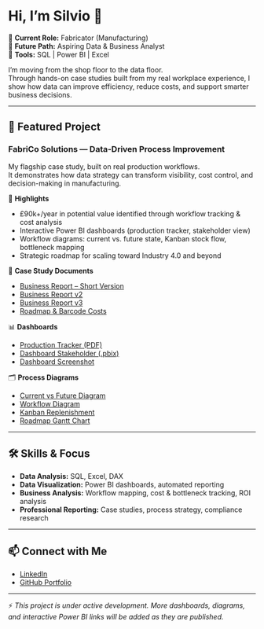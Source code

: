 # Hi, I’m Silvio 👋  

🔹 **Current Role:** Fabricator (Manufacturing)  
🔹 **Future Path:** Aspiring Data & Business Analyst  
🔹 **Tools:** SQL | Power BI | Excel  

I’m moving from the shop floor to the data floor.  
Through hands-on case studies built from my real workplace experience, I show how data can improve efficiency, reduce costs, and support smarter business decisions.  

---

## 📂 Featured Project  
### **FabriCo Solutions — Data-Driven Process Improvement**

My flagship case study, built on real production workflows.  
It demonstrates how data strategy can transform visibility, cost control, and decision-making in manufacturing.  

🚀 **Highlights**  
- £90k+/year in potential value identified through workflow tracking & cost analysis  
- Interactive Power BI dashboards (production tracker, stakeholder view)  
- Workflow diagrams: current vs. future state, Kanban stock flow, bottleneck mapping  
- Strategic roadmap for scaling toward Industry 4.0 and beyond  

📄 **Case Study Documents**  
- [Business Report – Short Version](https://github.com/SilvioSerafin/silvio-data-portfolio/blob/main/case-study-fabrico/Business_report_short_version.pdf)  
- [Business Report v2](https://github.com/SilvioSerafin/silvio-data-portfolio/blob/main/case-study-fabrico/Business_report_v2.pdf)  
- [Business Report v3](https://github.com/SilvioSerafin/silvio-data-portfolio/blob/main/case-study-fabrico/Business_report_v3.pdf)  
- [Roadmap & Barcode Costs](https://github.com/SilvioSerafin/silvio-data-portfolio/blob/main/case-study-fabrico/roadmap_barcode_costs.pdf)  

📊 **Dashboards**  
- [Production Tracker (PDF)](https://github.com/SilvioSerafin/silvio-data-portfolio/blob/main/case-study-fabrico/company_production_tracker.pdf)  
- [Dashboard Stakeholder (.pbix)](https://github.com/SilvioSerafin/silvio-data-portfolio/blob/main/case-study-fabrico/dashboard_stakeholder.pbix)  
- [Dashboard Screenshot](https://github.com/SilvioSerafin/silvio-data-portfolio/blob/main/case-study-fabrico/productiontracker_fabrico_ss.png)  

🗂️ **Process Diagrams**  
- [Current vs Future Diagram](https://github.com/SilvioSerafin/silvio-data-portfolio/blob/main/case-study-fabrico/current_vs_future_diagram_v5.drawio.png)  
- [Workflow Diagram](https://github.com/SilvioSerafin/silvio-data-portfolio/blob/main/case-study-fabrico/worflow_diagram_v6.drawio.png)
- [Kanban Replenishment](https://github.com/SilvioSerafin/silvio-data-portfolio/blob/main/case-study-fabrico/kanban_replenishment_flow_v2.drawio.png)  
- [Roadmap Gantt Chart](https://github.com/SilvioSerafin/silvio-data-portfolio/blob/main/case-study-fabrico/Project_timeline_gantt_v1.png)  

---

## 🛠 Skills & Focus  
- **Data Analysis:** SQL, Excel, DAX  
- **Data Visualization:** Power BI dashboards, automated reporting  
- **Business Analysis:** Workflow mapping, cost & bottleneck tracking, ROI analysis  
- **Professional Reporting:** Case studies, process strategy, compliance research  

---

## 📫 Connect with Me  
- [LinkedIn](https://www.linkedin.com/in/silvio-cesar-serafin/)  
- [GitHub Portfolio](https://github.com/SilvioSerafin/silvio-data-portfolio)  

---

⚡ *This project is under active development. More dashboards, diagrams, and interactive Power BI links will be added as they are published.*  
